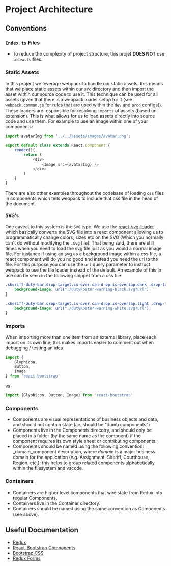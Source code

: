 # Project Architecture

## Conventions

### `Index.ts` Files
- To reduce the complexity of project structure, this projet **DOES NOT** use `index.ts` files.

### Static Assets

In this project we leverage webpack to handle our static assets, this means that we place static assets within our `src` directory and then import the asset within our source code to use it.  This technique can be used for all assets (given that there is a webpack loader setup for it (see [`webpack.common.js`](../config/webpack.common.js) for rules that are used within the [`dev`](../config/webpack.config.dev.js) and [`prod`](../config/webpack.config.prod.js) configs)).  These loaders are responsible for resolving `imports` of assets (based on extension).  This is what allows for us to load assets directly into source code and use them.  For example to use an image within one of your components:

```ts
import avatarImg from '../../assets/images/avatar.png';

export default class extends React.Component {
    render(){
        return (
            <div>
                <Image src={avatarImg} />
            </div>
        )
    }
}
```

There are also other examples throughout the codebase of loading `css` files in components which tells webpack to include that css file in the head of the document.

#### SVG's
One caveat to this system is the `SVG` type.  We use the [react-svg-loader](https://www.npmjs.com/package/react-svg-loader) which basically converts the SVG file into a react component allowing us to programmatically change colors, sizes etc on the SVG (Which you normally can't do without modifying the `.svg` file).  That being said, there are still times when you need to load the svg file just as you would a normal image file.  For instance if using an svg as a background image within a css file, a react component will do you no good and instead you need the url to the file.  For this purpose you can use the `url` query parameter to instruct webpack to use the file loader instead of the default.  An example of this in use can be seen in the following snippet from a css file:

```css
.sheriff-duty-bar.drop-target.is-over.can-drop.is-overlap.dark .drop-target-overlay {
    background-image: url("./dutyRoster-warning-black.svg?url");
}

.sheriff-duty-bar.drop-target.is-over.can-drop.is-overlap.light .drop-target-overlay {
    background-image: url("./dutyRoster-warning-white.svg?url");
}
```

### Imports

When importing more than one item from an external library, place each import on its own line; this makes imports easier to comment out when debugging / testing an idea.

```ts
import {
    Glyphicon,
    Button,
    Image
} from 'react-bootstrap'
```
vs
```ts
import {Glyphicon, Button, Image} from 'react-bootstrap'
```

### Components

* Components are visual representations of business objects and data, and should not contain state (_i.e._ should be "dumb components")
* Components live in the Components direcotry, and should only be placed in a folder (by the same name as the compoent) if the component requires its own style sheet or contributing components. 
* Components should be named using the following convention: _domain_component description, where _domain_ is a major business domain for the application (_e.g._ Assignment, Sheriff, Courthouse, Region, etc.); this helps to group related components alphabetically within the filesystem and vscode.

### Containers
* Containers are higher level components that wire state from Redux into regular Components. 
* Containers live in the Container directory.
* Containers should be named using the same convention as Components (see above).

## Useful Documentation
* [Redux](https://redux.js.org/)
* [React-Bootstrap Components](https://react-bootstrap.github.io/components/alerts/)
* [Bootstrap CSS](https://bootstrapcreative.com/resources/bootstrap-3-css-classes-index/)
* [Redux Forms](https://redux-form.com/7.2.0/docs/gettingstarted.md/)
